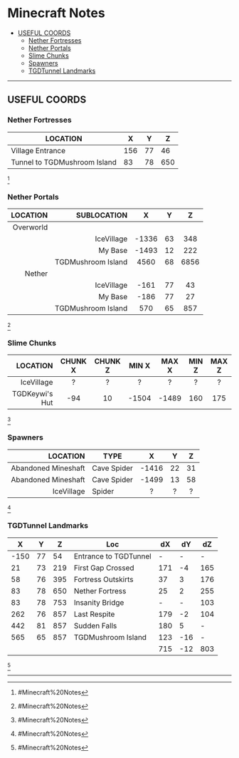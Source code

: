 # Minecraft Notes

-   [USEFUL COORDS]
    -   [Nether Fortresses]
    -   [Nether Portals]
    -   [Slime Chunks]
    -   [Spawners]
    -   [TGDTunnel Landmarks]

---

## USEFUL COORDS

### Nether Fortresses

| LOCATION                     | X   | Y   | Z   |
| ---------------------------- | --- | --- | --- |
| Village Entrance             | 156 | 77  | 46  |
| Tunnel to TGDMushroom Island | 83  | 78  | 650 |

[^ Top]

### Nether Portals

|  LOCATION |        SUBLOCATION |   X   |  Y  |  Z   |
| --------: | -----------------: | :---: | :-: | :--: |
| Overworld |
|           |         IceVillage | -1336 | 63  | 348  |
|           |            My Base | -1493 | 12  | 222  |
|           | TGDMushroom Island | 4560  | 68  | 6856 |
|    Nether |
|           |         IceVillage | -161  | 77  |  43  |
|           |            My Base | -186  | 77  |  27  |
|           | TGDMushroom Island |  570  | 65  | 857  |

[^ Top]

### Slime Chunks

|       LOCATION | CHUNK X | CHUNK Z | MIN X | MAX X | MIN Z | MAX Z |
| -------------: | :-----: | :-----: | :---: | :---: | :---: | :---: |
|     IceVillage |    ?    |    ?    |   ?   |   ?   |   ?   |   ?   |
| TGDKeywi's Hut |   -94   |   10    | -1504 | -1489 |  160  |  175  |

[^ Top]

### Spawners

|            LOCATION | TYPE        |   X   |  Y  |  Z  |
| ------------------: | ----------- | :---: | :-: | :-: |
| Abandoned Mineshaft | Cave Spider | -1416 | 22  | 31  |
| Abandoned Mineshaft | Cave Spider | -1499 | 13  | 58  |
|          IceVillage | Spider      |   ?   |  ?  |  ?  |

[^ Top]

### TGDTunnel Landmarks

| X    | Y   | Z   | Loc                   | dX  | dY  | dZ  |
| ---- | --- | --- | --------------------- | --- | --- | --- |
| -150 | 77  | 54  | Entrance to TGDTunnel | -   | -   | -   |
| 21   | 73  | 219 | First Gap Crossed     | 171 | -4  | 165 |
| 58   | 76  | 395 | Fortress Outskirts    | 37  | 3   | 176 |
| 83   | 78  | 650 | Nether Fortress       | 25  | 2   | 255 |
| 83   | 78  | 753 | Insanity Bridge       | -   | -   | 103 |
| 262  | 76  | 857 | Last Respite          | 179 | -2  | 104 |
| 442  | 81  | 857 | Sudden Falls          | 180 | 5   | -   |
| 565  | 65  | 857 | TGDMushroom Island    | 123 | -16 | -   |
|      |     |     |                       | 715 | -12 | 803 |

[^ Top]

---

[useful coords]: #USEFUL%20COORDS
[nether fortresses]: #Nether%20Fortresses
[nether portals]: #Nether%20Portals
[slime chunks]: #Slime%20Chunks
[spawners]: #Spawners
[tgdtunnel landmarks]: #TGDTunnel%20Landmarks

[^ top]: #Minecraft%20Notes
